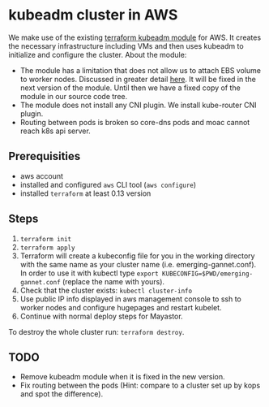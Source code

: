 # kubeadm cluster in AWS

We make use of the existing
[terraform kubeadm module](https://github.com/weibeld/terraform-aws-kubeadm)
for AWS. It creates the necessary infrastructure including VMs and then uses
kubeadm to initialize and configure the cluster. About the module:

* The module has a limitation that does not allow us to attach EBS volume to
  worker nodes. Discussed in greater detail
  [here](https://github.com/weibeld/terraform-aws-kubeadm/issues/5). It will
  be fixed in the next version of the module. Until then we have a fixed copy
  of the module in our source code tree.
* The module does not install any CNI plugin. We install kube-router CNI plugin.
* Routing between pods is broken so core-dns pods and moac cannot reach k8s
  api server.

## Prerequisities

* aws account
* installed and configured `aws` CLI tool (`aws configure`)
* installed `terraform` at least 0.13 version

## Steps

1. `terraform init`
2. `terraform apply`
3. Terraform will create a kubeconfig file for you in the working directory
   with the same name as your cluster name (i.e. emerging-gannet.conf). In
   order to use it with kubectl type
   `export KUBECONFIG=$PWD/emerging-gannet.conf` (replace the name with yours).
4. Check that the cluster exists: `kubectl cluster-info`
5. Use public IP info displayed in aws management console to ssh to worker
   nodes and configure hugepages and restart kubelet.
6. Continue with normal deploy steps for Mayastor.

To destroy the whole cluster run: `terraform destroy`.

## TODO

* Remove kubeadm module when it is fixed in the new version.
* Fix routing between the pods (Hint: compare to a cluster set up by kops and
  spot the difference).

